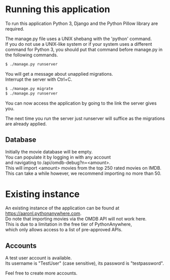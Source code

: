 # Running this application
To run this application Python 3, Django and the Python Pillow library are required.  

The manage.py file uses a UNIX shebang with the 'python' command.  
If you do not use a UNIX-like system or if your system uses a different  
command for Python 3, you should put that command before manage.py in  
the following commands.

```bash
$ ./manage.py runserver
```

You will get a message about unapplied migrations.  
Interrupt the server with Ctrl+C.

```bash
$ ./manage.py migrate
$ ./manage.py runserver
```

You can now access the application by going to the link
the server gives you.

The next time you run the server just runserver will suffice
as the migrations are already applied.

## Database
Initially the movie database will be empty.  
You can populate it by logging in with any account  
and navigating to /api/omdb-debug?n=<amount\>.  
This will import <amount\> movies from the top 250 rated movies on IMDB.  
This can take a while however, we recommend importing no more than 50.


# Existing instance
An existing instance of the application can be found at
<https://aaronl.pythonanywhere.com>.  
Do note that importing movies via the OMDB API will not work here.  
This is due to a limitation in the free tier of PythonAnywhere,  
which only allows access to a list of pre-approved APIs.

## Accounts
A test user account is available.  
Its username is "TestUser" (case sensitive),
its password is "testpassword".

Feel free to create more accounts.
